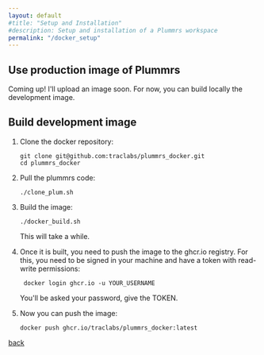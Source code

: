 ```yaml
---
layout: default
#title: "Setup and Installation"
#description: Setup and installation of a Plummrs workspace
permalink: "/docker_setup"
---
```


## Use production image of Plummrs

Coming up! I'll upload an image soon. For now, you can build locally
the development image.

## Build development image

1. Clone the docker repository:
   ```
   git clone git@github.com:traclabs/plummrs_docker.git
   cd plummrs_docker
   ```
2. Pull the plummrs code:
   ```
   ./clone_plum.sh
   ```
3. Build the image:
   ```
   ./docker_build.sh
   ```
   This will take a while.
   
4. Once it is built, you need to push the image to the ghcr.io registry. For 
   this, you need to be signed in your machine and have a token with read-write permissions:
   ```
    docker login ghcr.io -u YOUR_USERNAME
   ```
   You'll be asked your password, give the TOKEN.
5. Now you can push the image:
   ```
   docker push ghcr.io/traclabs/plummrs_docker:latest
   ```
    
[back](./)
